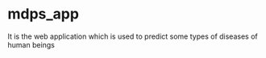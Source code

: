 # mdps_app
It is the web application which is used to predict some types of diseases of human beings

